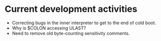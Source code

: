 # Current development activities
* Correcting bugs in the inner interpreter to get to the end of cold boot.
* Why is $COLON accessing ULAST?
* Need to remove old byte-counting sensitivity comments.
